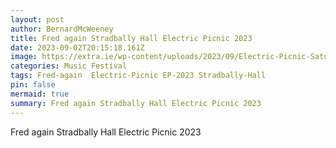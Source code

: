 ```yaml
---
layout: post
author: BernardMcWeeney
title: Fred again Stradbally Hall Electric Picnic 2023
date: 2023-09-02T20:15:18.161Z
image: https://extra.ie/wp-content/uploads/2023/09/Electric-Picnic-Saturday-60.jpg
categories: Music Festival
tags: Fred-again  Electric-Picnic EP-2023 Stradbally-Hall
pin: false
mermaid: true
summary: Fred again Stradbally Hall Electric Picnic 2023
---
```

Fred again Stradbally Hall Electric Picnic 2023